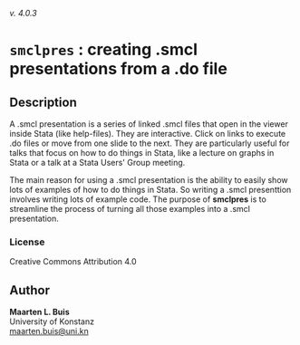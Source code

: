 _v. 4.0.3_  

`smclpres` : creating .smcl presentations from a .do file
=====================

Description
-----------

A .smcl presentation is a series of linked .smcl files that open in the viewer inside Stata (like help-files). They are interactive. Click on links to execute .do files or move from one slide to the next. They are particularly useful for talks that focus on how to do things in Stata, like a lecture on graphs in Stata or a talk at a Stata Users' Group meeting. 

The main reason for using a .smcl presentation is the ability to easily show lots of examples of how to do things in Stata. So writing a .smcl presenttion involves writing lots of example code. The purpose of **smclpres** is to streamline the process of turning all those examples into a .smcl presentation.


### License
Creative Commons Attribution 4.0

Author
------

**Maarten L. Buis**  
University of Konstanz  
maarten.buis@uni.kn  
